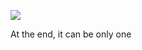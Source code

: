 ![](https://i.pinimg.com/originals/fe/02/8c/fe028cc6f5ed8a5d2f39c096a59ea137.gif)


At the end, it can be only one
